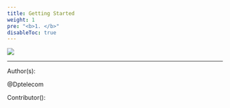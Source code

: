 ```yaml
---
title: Getting Started
weight: 1
pre: "<b>1. </b>"
disableToc: true
---
```



![]({{.Site.BaseURL}}/images/Pirl.jpg)






---
Author(s):

@Dptelecom

Contributor():
